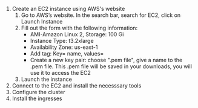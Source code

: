 1.  Create an EC2 instance using AWS's website
    1. Go to AWS’s website. In the search bar, search for EC2, click on Launch Instance
    2. Fill out the form with the following information:
        * AMI-Amazon Linux 2, Storage: 100 Gi
        * Instance Type: t3.2xlarge
        * Availability Zone: us-east-1
        * Add tag: Key= name, values= <choose name for instance>
        * Create a new key pair: choose ".pem file", give a name to the .pem file. This .pem file will be saved in your downloads, you will use it to access the EC2
    3. Launch the instance
2.  Connect to the EC2 and install the necesssary tools
3. Configure the cluster
4.  Install the ingresses

  
